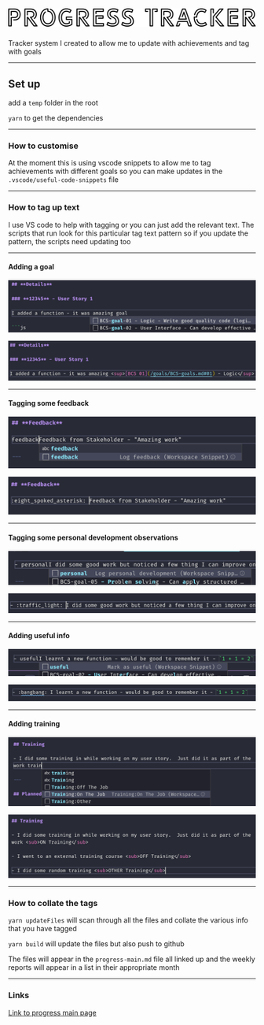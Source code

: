 # <a name="top"></a>![Progress Tracker](/images/on-page/img-h-_0005_Progress-Tracker.png)

Tracker system I created to allow me to update with achievements and tag with goals

---

## Set up

add a `temp` folder in the root

`yarn` to get the dependencies

---

### How to customise

At the moment this is using vscode snippets to allow me to tag achievements with different goals so you can make updates in the `.vscode/useful-code-snippets` file

---

### How to tag up text

I use VS code to help with tagging or you can just add the relevant text.  The scripts that run look for this particular tag text pattern so if you update the pattern, the scripts need updating too

---

#### Adding a goal

![adding-goal](images/adding-a-goal.png)

![goal-added](images/goal-added.png)

---

#### Tagging some feedback

![add-feedback](images/adding-feedback.png)

![feedback-added](images/feedback-added.png)

---

#### Tagging some personal development observations

![personal-added](images/adding-personal.png)

![personal-added](images/personal-added.png)

---

#### Adding useful info

![useful-info-added](images/adding-useful.png)

![useful-info](images/useful-added.png)

---

#### Adding training

![adding-training](images/adding-training.png)

![added-training](images/training-added.png)

---

### How to collate the tags

`yarn updateFiles` will scan through all the files and collate the various info that you have tagged

`yarn build` will update the files but also push to github

The files will appear in the `progress-main.md` file all linked up and the weekly reports will appear in a list in their appropriate month

---

### Links

[Link to progress main page](/progress-main.md)
